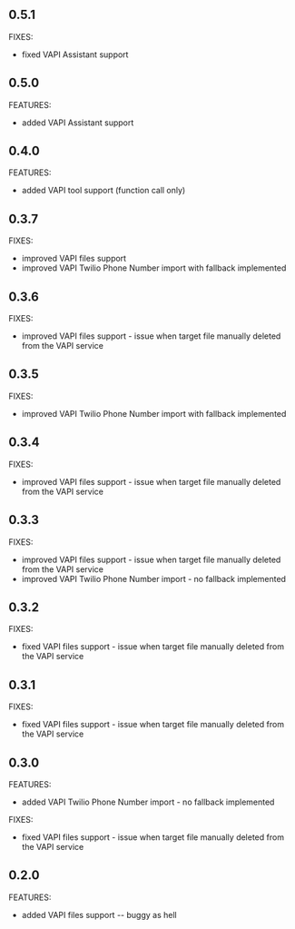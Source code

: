 ## 0.5.1

FIXES:
  - fixed VAPI Assistant support

## 0.5.0

FEATURES:
  - added VAPI Assistant support

## 0.4.0

FEATURES:
  - added VAPI tool support (function call only)

## 0.3.7

FIXES:
  - improved VAPI files support
  - improved VAPI Twilio Phone Number import with fallback implemented

## 0.3.6

FIXES:
  - improved VAPI files support - issue when target file manually deleted from the VAPI service

## 0.3.5

FIXES:
  - improved VAPI Twilio Phone Number import with fallback implemented

## 0.3.4

FIXES:
  - improved VAPI files support - issue when target file manually deleted from the VAPI service

## 0.3.3

FIXES:
  - improved VAPI files support - issue when target file manually deleted from the VAPI service
  - improved VAPI Twilio Phone Number import - no fallback implemented

## 0.3.2

FIXES:
  - fixed VAPI files support - issue when target file manually deleted from the VAPI service

## 0.3.1

FIXES:
  - fixed VAPI files support - issue when target file manually deleted from the VAPI service

## 0.3.0

FEATURES:
  - added VAPI Twilio Phone Number import - no fallback implemented

FIXES:
  - fixed VAPI files support - issue when target file manually deleted from the VAPI service

## 0.2.0

FEATURES:
  - added VAPI files support -- buggy as hell
